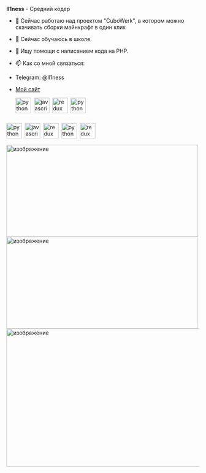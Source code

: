 **ll1ness** - Средний кодер
- 🔭 Сейчас работаю над проектом "CuboWerk", в котором можно скачивать сборки майнкрафт в один клик
- 🌱 Сейчас обучаюсь в школе.
- 🤔 Ищу помощи с написанием кода на PHP.
- 📫 Как со мной связаться: 
- Telegram: @ll1ness

- [Мой сайт](https://viraxis.hopto.org)
  <tr>
    <td valign="left" width="50%">
      <div align="left">
        <img src="https://skillicons.dev/icons?i=php" height="40" alt="python logo"  />
        <img width=h32" />
        <img src="https://skillicons.dev/icons?i=js" height="40" alt="javascript logo"  />
        <img width=h32" />
        <img src="https://skillicons.dev/icons?i=c" height="40" alt="redux logo"  />
        <img width=h32" />
        <img src="https://skillicons.dev/icons?i=py" height="40" alt="python logo"  />
        <img width=h32" />
      </div>
      
###
<tr>
    <td valign="left" width="50%">
      <div align="left">
        <img src="https://skillicons.dev/icons?i=blender" height="40" alt="python logo"  />
        <img width=h32" />
        <img src="https://skillicons.dev/icons?i=visualstudio" height="40" alt="javascript logo"  />
        <img width=h32" />
        <img src="https://skillicons.dev/icons?i=phpstorm" height="40" alt="redux logo"  />
        <img width=h32" />
        <img src="https://skillicons.dev/icons?i=pycharm" height="40" alt="python logo"  />
        <img width=h32" />
        <img src="https://skillicons.dev/icons?i=github" height="40" alt="redux logo"  />
        <img width=h32" />
      </div>

<img width="500" height="240" alt="изображение" src="https://github.com/user-attachments/assets/16309479-8250-42f3-8604-cda7e6fb91c9" /> <img width="500" height="240" alt="изображение" src="https://github.com/user-attachments/assets/674de24e-3665-426b-b8d1-a05132c1694e" />
<img width="1000" height="360" alt="изображение" src="https://github.com/user-attachments/assets/903f9cbb-bd0e-4d9f-a954-fd05fa645dbd" />


